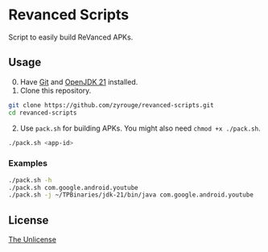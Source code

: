 # Revanced Scripts

Script to easily build ReVanced APKs.

## Usage

0. Have [Git](https://git-scm.com/) and [OpenJDK 21](https://jdk.java.net/21/) installed.
1. Clone this repository.

```bash
git clone https://github.com/zyrouge/revanced-scripts.git
cd revanced-scripts
```

2. Use `pack.sh` for building APKs. You might also need `chmod +x ./pack.sh`.

```bash
./pack.sh <app-id>
```

### Examples

```bash
./pack.sh -h
./pack.sh com.google.android.youtube
./pack.sh -j ~/TPBinaries/jdk-21/bin/java com.google.android.youtube
```

## License

[The Unlicense](./LICENSE)

